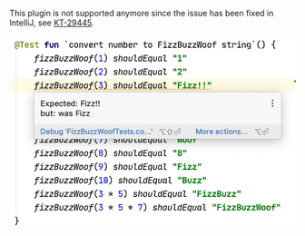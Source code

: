 This plugin is not supported anymore since the issue has been fixed in IntelliJ, see [KT-29445](https://youtrack.jetbrains.com/issue/KT-29445).

![screenshot]

[screenshot]: https://raw.githubusercontent.com/dkandalov/kotlin-failed-line-inspection/master/screenshot.png
